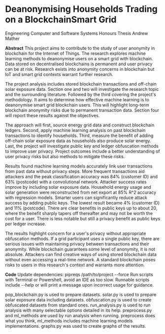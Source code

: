﻿# Deanonymising Households Trading on a BlockchainSmart Grid
Engineering Computer and Software Systems Honours Thesis
Andrew Mather

**Abstract**
This project aims to contribute to the study of user anonymity in blockchain for the Internet of Things. The research explores machine learning methods to deanonymise users on a smart grid with blockchain. Data stored on decentralised blockchains is permanent and user privacy can be at risk. Research exists into anonymity concerns in blockchain but IoT and smart grid contexts warrant further research.

The project analysis includes stored blockchain transactions and off-chain solar exposure data. Section one and two will investigate the research topic and the surrounding literature. Followed by the third covering the project's methodology. It aims to determine how effective machine learning is to deanonymise smart grid blockchain users. This will highlight long-term blockchain anonymity risks due to permanent transaction data. Section four will report these results against the objectives.

The approach will first, source energy grid data and construct blockchain ledgers. Second, apply machine learning analysis on past blockchain transactions to identify households. Third, measure the benefit of adding off-chain solar exposure data as households also produce solar energy. Last, the project will investigate public key and ledger obfuscation methods to improve user privacy. Project outcomes include a better understanding of user privacy risks but also methods to mitigate these risks.

Results found machine learning models accurately link user transactions from past data without privacy steps. More frequent transactions aid attackers and the peak classification accuracy was 84% (customer ID) and 63% (postcode) with a convolutional network. Attacker success rates improve by including solar exposure data. Household energy usage and solar generation were reconstructed from net export at 85% R^2 accuracy with regression models. Smarter users can significantly reduce attack success by adding public keys. The lowest result became 4% (customer ID) and 11% (postcode). There are clear benefits in public keys up to about 20, where the benefit sharply tapers off thereafter and may not be worth the cost for a user. There is less notable but still a privacy benefit as public keys per ledger increase.

The results highlight concern for a user's privacy without appropriate obfuscation methods. If a grid participant uses a single public key, there are serious issues with maintaining privacy between transactions and their anonymity. While blockchain guarantees some level of anonymity, it is not absolute. Attackers can find creative ways of using stored blockchain data without even accessing a real-time network. A standard blockchain poses risks to users in this research's context and warrants more attention.

**Code**
Update dependencies: pipreqs /path/to/project --force
Run scripts with Terminal or Powershell, avoid an IDE as too slow.
Runnable scripts include --help or will print a message upon incorrect usage for guidance.

pop\_blockchain.py is used to prepare datasets.
solar.py is used to prepare solar exposure data including datasets.
obfuscation.py is used to create obfuscated datasets from standard ones.
run\_analysis.py is used to run analysis with many selectable options detailed in its help.
preprocess.py and ml\_methods are used by run analysis when running. preprocess does what you think, ml\_methods includes machine learning models implementations.
graphs.py was used to create graphs of the results.
